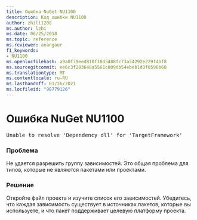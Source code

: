 ```yaml
---
title: Ошибка NuGet NU1100
description: Код ошибки NU1100
author: zhili1208
ms.author: lzhi
ms.date: 06/25/2018
ms.topic: reference
ms.reviewer: anangaur
f1_keywords:
- NU1100
ms.openlocfilehash: a9a0f79eed810f18d5488fc73a54292e229f4bf8
ms.sourcegitcommit: ee6c3f203648a5561c809db54ebeb1d0f0598b68
ms.translationtype: MT
ms.contentlocale: ru-RU
ms.lasthandoff: 01/26/2021
ms.locfileid: "98779126"
---
```

# <a name="nuget-error-nu1100"></a>Ошибка NuGet NU1100

<pre>Unable to resolve 'Dependency dll' for 'TargetFramework'</pre>

### <a name="issue"></a>Проблема
Не удается разрешить группу зависимостей. Это общая проблема для типов, которые не являются пакетами или проектами.

### <a name="solution"></a>Решение
Откройте файл проекта и изучите список его зависимостей. Убедитесь, что каждая зависимость существует в источниках пакетов, которые вы используете, и что пакет поддерживает целевую платформу проекта.